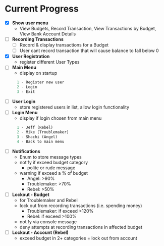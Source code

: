 Current Progress
================
- [x] **Show user menu**
  - View Budgets, Record Transaction, View Transactions by Budget, View Bank Account Details
- [ ] **Recording Transactions**
  - [ ] Record & display transactions for a Budget
  - [ ] User cant record transaction that will cause balance to fall below 0
- [x] **User Registration**
  - register different User Types
- [ ] **Main Menu**
  - display on startup
  ```python
    1 - Register new user
    2 - Login
    3 - Exit
  ```
- [ ] **User Login**
  - store registered users in list, allow login functionality
- [ ] **Login Menu**
  - display if login chosen from main menu
  ```python
    1 - Jeff (Rebel)
    2 - Mike (Troublemaker)
    3 - Shachi (Angel)
    4 - Back to main menu
  ```
- [ ] **Notifications**
  - Enum to store message types
  - notify if exceed budget category
    - polite or rude message
  - warning if exceed a % of budget
    - Angel: >90%
    - Troublemaker: >70%
    - Rebel: >50%
- [ ] **Lockout - Budget**
  - for Troublemaker and Rebel
  - lock out from recording transactions (i.e. spending money)
    - Troublemaker: if exceed >120%
    - Rebel: if exceed >100%
  - notify via console message
  - deny attempts at recording transactions in affected budget
- [ ] **Lockout - Account (Rebel)**
    - exceed budget in 2+ categories = lock out from account